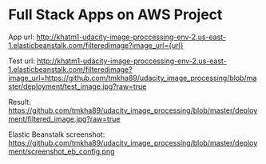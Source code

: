 # Full Stack Apps on AWS Project

App url: http://khatm1-udacity-image-proccessing-env-2.us-east-1.elasticbeanstalk.com/filteredimage?image_url={url}

Test url: http://khatm1-udacity-image-proccessing-env-2.us-east-1.elasticbeanstalk.com/filteredimage?image_url=https://github.com/tmkha89/udacity_image_processing/blob/master/deployment/test_image.jpg?raw=true

Result: https://github.com/tmkha89/udacity_image_processing/blob/master/deployment/filtered_image.jpg?raw=true

Elastic Beanstalk screenshot: https://github.com/tmkha89/udacity_image_processing/blob/master/deployment/screenshot_eb_config.png